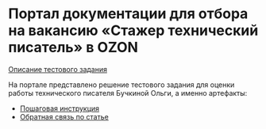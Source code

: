 # Портал документации для отбора на вакансию «Стажер технический писатель» в OZON

[Описание тестового задания](https://docs.ozon.ru/main/contest)

На портале представлено решение тестового задания для оценки работы технического писателя Бучкиной Ольги, а именно артефакты:

- [Пошаговая инструкция](https://github.com/BuchkinaOlya/Test/blob/main/Instruction.md)
- [Обратная связь по статье](https://github.com/BuchkinaOlya/Test/blob/main/Proofreading.md)
